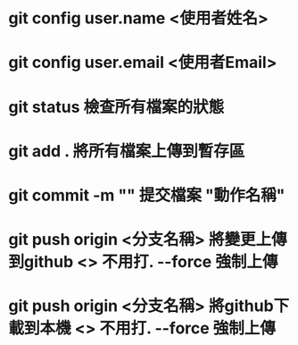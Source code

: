 # git config user.name <使用者姓名>
# git config user.email <使用者Email>
# git status 檢查所有檔案的狀態
# git add . 將所有檔案上傳到暫存區
# git commit -m "" 提交檔案 "動作名稱"
# git push origin <分支名稱> 將變更上傳到github <> 不用打. --force 強制上傳
# git push origin <分支名稱> 將github下載到本機 <> 不用打. --force 強制上傳